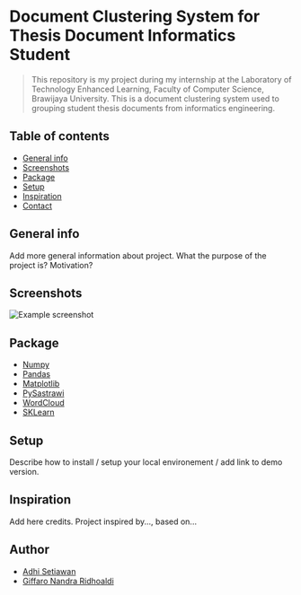 # Document Clustering System for Thesis Document Informatics Student
> This repository is my project during my internship at the Laboratory of Technology Enhanced Learning, Faculty of Computer Science, Brawijaya University. This is a document clustering system used to grouping student thesis documents from informatics engineering.

## Table of contents
* [General info](#general-info)
* [Screenshots](#screenshots)
* [Package](#package)
* [Setup](#setup)
* [Inspiration](#inspiration)
* [Contact](#contact)

## General info
Add more general information about project. What the purpose of the project is? Motivation?

## Screenshots
![Example screenshot](./img/Accuracy.png)

## Package
* <a href="https://numpy.org/">Numpy</a>
* <a href="https://pandas.pydata.org/">Pandas</a>
* <a href="https://matplotlib.org/">Matplotlib</a>
* <a href="https://pypi.org/project/PySastrawi/">PySastrawi</a>
* <a href="https://pypi.org/project/wordcloud/">WordCloud</a>
* <a href="https://scikit-learn.org/">SKLearn</a>

## Setup
Describe how to install / setup your local environement / add link to demo version.

## Inspiration
Add here credits. Project inspired by..., based on...

## Author
* [Adhi Setiawan](https://www.linkedin.com/in/adhiisetiawan) 
* [Giffaro Nandra Ridhoaldi](https://www.linkedin.com/in/giffaro-nandra-ridhoaldi-0469b71b5/)
